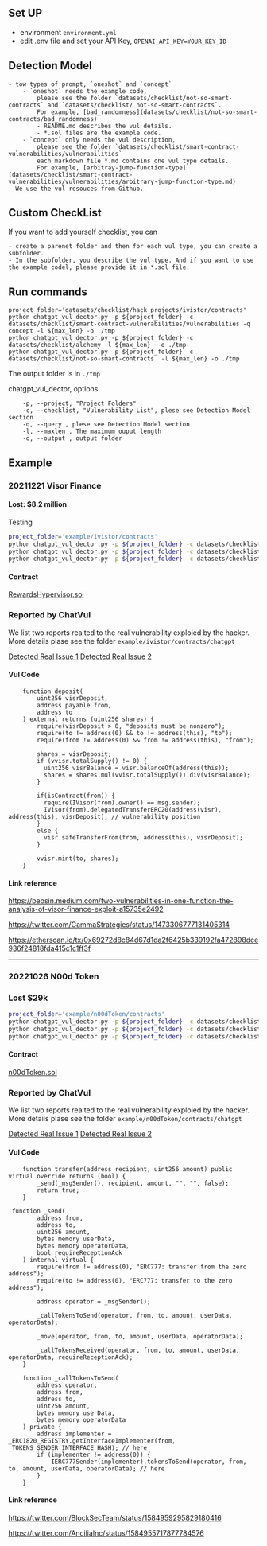 ## Set UP
- environment `environment.yml`
- edit .env file and set your API Key, `OPENAI_API_KEY=YOUR_KEY_ID`

## Detection Model
    - tow types of prompt, `oneshot` and `concept`
        - `oneshot` needs the example code, 
            please see the folder `datasets/checklist/not-so-smart-contracts` and `datasets/checklist/ not-so-smart-contracts`.
            For example, [bad_randomness](datasets/checklist/not-so-smart-contracts/bad_randomness)
            - README.md describes the vul details.
            - *.sol files are the example code.
        - `concept` only needs the vul description, 
            please see the folder `datasets/checklist/smart-contract-vulnerabilities/vulnerabilities`
            each markdown file *.md contains one vul type details.
            For example, [arbitray-jump-function-type](datasets/checklist/smart-contract-vulnerabilities/vulnerabilities/arbitrary-jump-function-type.md)
    - We use the vul resouces from Github.

## Custom CheckList

If you want to add yourself checklist, you can 

    - create a parenet folder and then for each vul type, you can create a subfolder. 
    - In the subfolder, you describe the vul type. And if you want to use the example codel, please provide it in *.sol file. 

## Run commands

```
project_folder='datasets/checklist/hack_projects/ivistor/contracts' 
python chatgpt_vul_dector.py -p ${project_folder} -c datasets/checklist/smart-contract-vulnerabilities/vulnerabilities -q concept -l ${max_len} -o ./tmp
python chatgpt_vul_dector.py -p ${project_folder} -c datasets/checklist/alchemy -l ${max_len}  -o ./tmp
python chatgpt_vul_dector.py -p ${project_folder} -c datasets/checklist/not-so-smart-contracts  -l ${max_len} -o ./tmp
```

The output folder is in `./tmp`


chatgpt_vul_dector, options
```Options
    -p, --project, "Project Folders"
    -c, --checklist, "Vulnerability List", plese see Detection Model section
    -q, --query , plese see Detection Model section
    -l, --maxlen , The maximum ouput length
    -o, --output , output folder
```



## Example

### 20211221 Visor Finance

#### Lost: $8.2 million

Testing

```sh
project_folder='example/ivistor/contracts' 
python chatgpt_vul_dector.py -p ${project_folder} -c datasets/checklist/smart-contract-vulnerabilities/vulnerabilities -q concept -l ${max_len} -o example/ivistor/contracts/chatgpt
python chatgpt_vul_dector.py -p ${project_folder} -c datasets/checklist/alchemy -l ${max_len}  -o example/ivistor/contracts/chatgpt
python chatgpt_vul_dector.py -p ${project_folder} -c datasets/checklist/not-so-smart-contracts  -l ${max_len} -o example/ivistor/contracts/chatgpt
```

#### Contract

[RewardsHypervisor.sol](example/ivistor/contracts/RewardsHypervisor.sol)

### Reported by ChatVul

We list two reports realted to the real vulnerability exploied by the hacker. More details plase see the folder `example/ivistor/contracts/chatgpt`

[Detected Real Issue 1](example/ivistor/contracts/chatgpt/not-so-smart-contracts/RewardsHypervisor/denial_of_service_answer.md)
[Detected Real Issue 2](example/ivistor/contracts/chatgpt/alchemy/RewardsHypervisor/delegatecall_answer.md)

#### Vul Code

```RewardHypervisor.sol
    function deposit(
        uint256 visrDeposit,
        address payable from,
        address to
    ) external returns (uint256 shares) {
        require(visrDeposit > 0, "deposits must be nonzero");
        require(to != address(0) && to != address(this), "to");
        require(from != address(0) && from != address(this), "from");

        shares = visrDeposit;
        if (vvisr.totalSupply() != 0) {
          uint256 visrBalance = visr.balanceOf(address(this));
          shares = shares.mul(vvisr.totalSupply()).div(visrBalance);
        }

        if(isContract(from)) {
          require(IVisor(from).owner() == msg.sender); 
          IVisor(from).delegatedTransferERC20(address(visr), address(this), visrDeposit); // vulnerability position
        }
        else {
          visr.safeTransferFrom(from, address(this), visrDeposit);
        }

        vvisr.mint(to, shares);
    }
```


#### Link reference

https://beosin.medium.com/two-vulnerabilities-in-one-function-the-analysis-of-visor-finance-exploit-a15735e2492

https://twitter.com/GammaStrategies/status/1473306777131405314

https://etherscan.io/tx/0x69272d8c84d67d1da2f6425b339192fa472898dce936f24818fda415c1c1ff3f

---


### 20221026 N00d Token

### Lost $29k

```sh
project_folder='example/n00dToken/contracts' 
python chatgpt_vul_dector.py -p ${project_folder} -c datasets/checklist/smart-contract-vulnerabilities/vulnerabilities -q concept -l ${max_len} -o example/n00dToken/contracts/chatgpt
python chatgpt_vul_dector.py -p ${project_folder} -c datasets/checklist/alchemy -l ${max_len}  -o example/n00dToken/contracts/chatgpt
python chatgpt_vul_dector.py -p ${project_folder} -c datasets/checklist/not-so-smart-contracts  -l ${max_len} -o example/n00dToken/contracts/chatgpt
```

#### Contract

[n00dToken.sol](example/n00dToken/contracts/n00dToken.sol)

### Reported by ChatVul

We list two reports realted to the real vulnerability exploied by the hacker. More details plase see the folder `example/n00dToken/contracts/chatgpt`

[Detected Real Issue 1](example/n00dToken/contracts/chatgpt/not-so-smart-contracts/n00dToken/honeypost_GiftBox_answer.md)
[Detected Real Issue 2](example/n00dToken/contracts/chatgpt/vulnerabilities/n00dToken/arbitrary-jump-function-type_answer.md)

#### Vul Code

```entrance point
    function transfer(address recipient, uint256 amount) public virtual override returns (bool) {
        _send(_msgSender(), recipient, amount, "", "", false);
        return true;
    }
```

```vulnerability position
 function _send(
        address from,
        address to,
        uint256 amount,
        bytes memory userData,
        bytes memory operatorData,
        bool requireReceptionAck
    ) internal virtual {
        require(from != address(0), "ERC777: transfer from the zero address");
        require(to != address(0), "ERC777: transfer to the zero address");

        address operator = _msgSender();

        _callTokensToSend(operator, from, to, amount, userData, operatorData);

        _move(operator, from, to, amount, userData, operatorData);

        _callTokensReceived(operator, from, to, amount, userData, operatorData, requireReceptionAck);
    }

    function _callTokensToSend(
        address operator,
        address from,
        address to,
        uint256 amount,
        bytes memory userData,
        bytes memory operatorData
    ) private {
        address implementer = _ERC1820_REGISTRY.getInterfaceImplementer(from, _TOKENS_SENDER_INTERFACE_HASH); // here
        if (implementer != address(0)) {
            IERC777Sender(implementer).tokensToSend(operator, from, to, amount, userData, operatorData); // here
        }
    }
```

#### Link reference

https://twitter.com/BlockSecTeam/status/1584959295829180416

https://twitter.com/AnciliaInc/status/1584955717877784576


